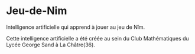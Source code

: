 # Jeu-de-Nim
Intelligence artificielle qui apprend à jouer au jeu de Nîm.


Cette intelligence artificielle a été créée au sein du Club Mathématiques du Lycée George Sand à La Châtre(36).
